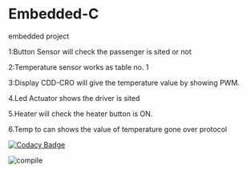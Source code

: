# Embedded-C
embedded project

1:Button Sensor will check the passenger is sited or not

2:Temperature sensor works as table no. 1

3:Display CDD-CRO will give the temperature value by showing PWM.

4.Led Actuator shows the driver is sited

5.Heater will check the heater button is ON.

6.Temp to can shows the value of temperature gone over protocol



[![Codacy Badge](https://app.codacy.com/project/badge/Grade/c2ad45b4bf954684a8de0da4f48d877a)](https://www.codacy.com/gh/saimohan4356/Embedded-C/dashboard?utm_source=github.com&amp;utm_medium=referral&amp;utm_content=saimohan4356/Embedded-C&amp;utm_campaign=Badge_Grade)

![compile](https://github.com/saimohan4356/Embedded-C/blob/main/.Github/Workflow/Compile.yml/badge.svg)

